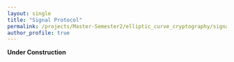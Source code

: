 ```yaml
---
layout: single
title: "Signal Protocol"
permalink: /projects/Master-Semester2/elliptic_curve_cryptography/signal_protocol/
author_profile: true
---
```


**Under Construction**
